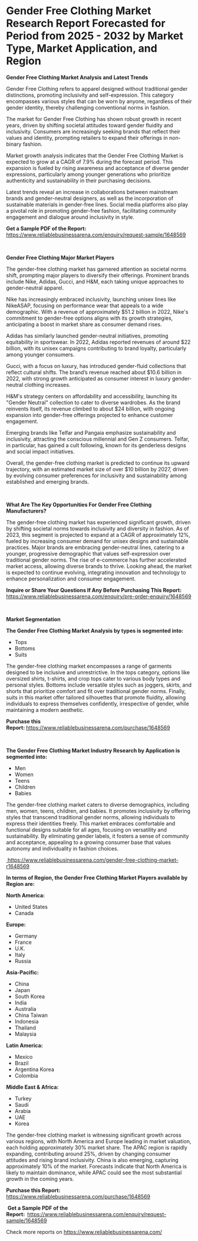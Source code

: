 <p><h1>Gender Free Clothing Market Research Report Forecasted for Period from 2025 -  2032 by Market Type, Market Application, and Region</h1></p><p><strong>Gender Free Clothing Market Analysis and Latest Trends</strong></p>
<p><p>Gender Free Clothing refers to apparel designed without traditional gender distinctions, promoting inclusivity and self-expression. This category encompasses various styles that can be worn by anyone, regardless of their gender identity, thereby challenging conventional norms in fashion. </p><p>The market for Gender Free Clothing has shown robust growth in recent years, driven by shifting societal attitudes toward gender fluidity and inclusivity. Consumers are increasingly seeking brands that reflect their values and identity, prompting retailers to expand their offerings in non-binary fashion. </p><p>Market growth analysis indicates that the Gender Free Clothing Market is expected to grow at a CAGR of 7.9% during the forecast period. This expansion is fueled by rising awareness and acceptance of diverse gender expressions, particularly among younger generations who prioritize authenticity and sustainability in their purchasing decisions. </p><p>Latest trends reveal an increase in collaborations between mainstream brands and gender-neutral designers, as well as the incorporation of sustainable materials in gender-free lines. Social media platforms also play a pivotal role in promoting gender-free fashion, facilitating community engagement and dialogue around inclusivity in style.</p></p>
<p><strong>Get a Sample PDF of the Report:&nbsp;</strong> <a href="https://www.reliablebusinessarena.com/enquiry/request-sample/1648569?utm_campaign=2982&utm_medium=2&utm_source=Github&utm_content=ia&utm_term=04042025&utm_id=gender-free-clothing">https://www.reliablebusinessarena.com/enquiry/request-sample/1648569</a></p>
<p>&nbsp;</p>
<p><strong>Gender Free Clothing Major Market Players</strong></p>
<p><p>The gender-free clothing market has garnered attention as societal norms shift, prompting major players to diversify their offerings. Prominent brands include Nike, Adidas, Gucci, and H&M, each taking unique approaches to gender-neutral apparel.</p><p>Nike has increasingly embraced inclusivity, launching unisex lines like NikeASAP, focusing on performance wear that appeals to a wide demographic. With a revenue of approximately $51.2 billion in 2022, Nike's commitment to gender-free options aligns with its growth strategies, anticipating a boost in market share as consumer demand rises.</p><p>Adidas has similarly launched gender-neutral initiatives, promoting equitability in sportswear. In 2022, Adidas reported revenues of around $22 billion, with its unisex campaigns contributing to brand loyalty, particularly among younger consumers.</p><p>Gucci, with a focus on luxury, has introduced gender-fluid collections that reflect cultural shifts. The brand’s revenue reached about $10.6 billion in 2022, with strong growth anticipated as consumer interest in luxury gender-neutral clothing increases.</p><p>H&M's strategy centers on affordability and accessibility, launching its "Gender Neutral" collection to cater to diverse wardrobes. As the brand reinvents itself, its revenue climbed to about $24 billion, with ongoing expansion into gender-free offerings projected to enhance customer engagement.</p><p>Emerging brands like Telfar and Pangaia emphasize sustainability and inclusivity, attracting the conscious millennial and Gen Z consumers. Telfar, in particular, has gained a cult following, known for its genderless designs and social impact initiatives.</p><p>Overall, the gender-free clothing market is predicted to continue its upward trajectory, with an estimated market size of over $10 billion by 2027, driven by evolving consumer preferences for inclusivity and sustainability among established and emerging brands.</p></p>
<p>&nbsp;</p>
<p><strong>What Are The Key Opportunities For Gender Free Clothing Manufacturers?</strong></p>
<p><p>The gender-free clothing market has experienced significant growth, driven by shifting societal norms towards inclusivity and diversity in fashion. As of 2023, this segment is projected to expand at a CAGR of approximately 12%, fueled by increasing consumer demand for unisex designs and sustainable practices. Major brands are embracing gender-neutral lines, catering to a younger, progressive demographic that values self-expression over traditional gender norms. The rise of e-commerce has further accelerated market access, allowing diverse brands to thrive. Looking ahead, the market is expected to continue evolving, integrating innovation and technology to enhance personalization and consumer engagement.</p></p>
<p><strong>Inquire or Share Your Questions If Any Before Purchasing This Report:</strong> <a href="https://www.reliablebusinessarena.com/enquiry/pre-order-enquiry/1648569?utm_campaign=2982&utm_medium=2&utm_source=Github&utm_content=ia&utm_term=04042025&utm_id=gender-free-clothing">https://www.reliablebusinessarena.com/enquiry/pre-order-enquiry/1648569</a></p>
<p>&nbsp;</p>
<p><strong>Market Segmentation</strong></p>
<p><strong>The Gender Free Clothing Market Analysis by types is segmented into:</strong></p>
<p><ul><li>Tops</li><li>Bottoms</li><li>Suits</li></ul></p>
<p><p>The gender-free clothing market encompasses a range of garments designed to be inclusive and unrestrictive. In the tops category, options like oversized shirts, t-shirts, and crop tops cater to various body types and personal styles. Bottoms include versatile styles such as joggers, skirts, and shorts that prioritize comfort and fit over traditional gender norms. Finally, suits in this market offer tailored silhouettes that promote fluidity, allowing individuals to express themselves confidently, irrespective of gender, while maintaining a modern aesthetic.</p></p>
<p><strong>Purchase this Report:&nbsp;</strong><a href="https://www.reliablebusinessarena.com/purchase/1648569?utm_campaign=2982&utm_medium=2&utm_source=Github&utm_content=ia&utm_term=04042025&utm_id=gender-free-clothing">https://www.reliablebusinessarena.com/purchase/1648569</a></p>
<p>&nbsp;</p>
<p><strong>The Gender Free Clothing Market Industry Research by Application is segmented into:</strong></p>
<p><ul><li>Men</li><li>Women</li><li>Teens</li><li>Children</li><li>Babies</li></ul></p>
<p><p>The gender-free clothing market caters to diverse demographics, including men, women, teens, children, and babies. It promotes inclusivity by offering styles that transcend traditional gender norms, allowing individuals to express their identities freely. This market embraces comfortable and functional designs suitable for all ages, focusing on versatility and sustainability. By eliminating gender labels, it fosters a sense of community and acceptance, appealing to a growing consumer base that values autonomy and individuality in fashion choices.</p></p>
<p><a href="https://www.reliablebusinessarena.com/gender-free-clothing-market-r1648569?utm_campaign=2982&utm_medium=2&utm_source=Github&utm_content=ia&utm_term=04042025&utm_id=gender-free-clothing">&nbsp;https://www.reliablebusinessarena.com/gender-free-clothing-market-r1648569</a></p>
<p><strong>In terms of Region, the Gender Free Clothing Market Players available by Region are:</strong></p>
<p>
    <p> <strong> North America: </strong>
        <ul>
            <li>United States</li>
            <li>Canada</li>
        </ul>
        </p> 
    <p> <strong> Europe: </strong>
        <ul>
            <li>Germany</li>
            <li>France</li>
            <li>U.K.</li>
            <li>Italy</li>
            <li>Russia</li>
        </ul>
        </p> 
    <p> <strong> Asia-Pacific: </strong>
        <ul>
            <li>China</li>
            <li>Japan</li>
            <li>South Korea</li>
            <li>India</li>
            <li>Australia</li>
            <li>China Taiwan</li>
            <li>Indonesia</li>
            <li>Thailand</li>
            <li>Malaysia</li>
        </ul>
        </p> 
    <p> <strong> Latin America: </strong>
        <ul>
            <li>Mexico</li>
            <li>Brazil</li>
            <li>Argentina Korea</li>
            <li>Colombia</li>
        </ul>
        </p> 
    <p> <strong> Middle East & Africa: </strong>
        <ul>
            <li>Turkey</li>
            <li>Saudi</li>
            <li>Arabia</li>
            <li>UAE</li>
            <li>Korea</li>
        </ul>
    </p>
    </p>
<p><p>The gender-free clothing market is witnessing significant growth across various regions, with North America and Europe leading in market valuation, each holding approximately 30% market share. The APAC region is rapidly expanding, contributing around 25%, driven by changing consumer attitudes and rising brand inclusivity. China is also emerging, capturing approximately 10% of the market. Forecasts indicate that North America is likely to maintain dominance, while APAC could see the most substantial growth in the coming years.</p></p>
<p><strong>Purchase this Report: </strong><a href="https://www.reliablebusinessarena.com/purchase/1648569?utm_campaign=2982&utm_medium=2&utm_source=Github&utm_content=ia&utm_term=04042025&utm_id=gender-free-clothing">https://www.reliablebusinessarena.com/purchase/1648569</a></p>
<p>&nbsp;<strong>Get a Sample PDF of the Report:&nbsp;&nbsp;</strong><a href="https://www.reliablebusinessarena.com/enquiry/request-sample/1648569?utm_campaign=2982&utm_medium=2&utm_source=Github&utm_content=ia&utm_term=04042025&utm_id=gender-free-clothing">https://www.reliablebusinessarena.com/enquiry/request-sample/1648569</a></p>
<p><strong></strong></p>
<p>Check more reports on <a href="https://www.reliablebusinessarena.com/?utm_campaign=2982&utm_medium=2&utm_source=Github&utm_content=ia&utm_term=04042025&utm_id=gender-free-clothing">https://www.reliablebusinessarena.com/</a></p>
